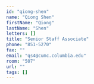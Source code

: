 ```yaml
---
id: "qiong-shen"
name: "Qiong Shen"
firstName: "Qiong"
lastName: "Shen"
letters: []
title: "Senior Staff Associate"
phone: "851-5270"
fax: ""
email: "qs4@cumc.columbia.edu"
room: "507"
url: ""
tags: []
---
```

